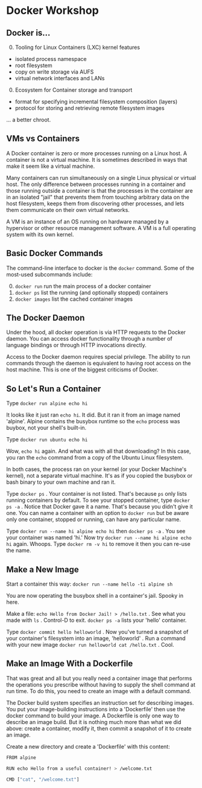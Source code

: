 # Docker Workshop

## Docker is...
0. Tooling for Linux Containers (LXC) kernel features
 * isolated process namespace
 * root filesystem
 * copy on write storage via AUFS
 * virtual network interfaces and LANs
0. Ecosystem for Container storage and transport
 * format for specifying incremental filesystem composition (layers)
 * protocol for storing and retrieving remote filesystem images

... a better chroot.


## VMs vs Containers

A Docker container is zero or more processes running on a Linux host.  A
container is not a virtual machine. It is sometimes described in ways that
make it seem like a virtual machine.

Many containers can run simultaneously on a single Linux physical or virtual
host. The only difference between processes running in a container and
those running outside a container is that the processes in the container are
in an isolated "jail" that prevents them from touching arbitrary data on
the host filesystem, keeps them from discovering other processes, and lets
them communicate on their own virtual networks.

A VM is an instance of an OS running on hardware managed by a hypervisor or
other resource management software. A VM is a full operating system with
its own kernel.


## Basic Docker Commands

The command-line interface to docker is the ```docker``` command. Some of the
most-used subcommands include:

0. ```docker run``` run the main process of a docker container
0. ```docker ps``` list the running (and optionally stopped) containers
0. ```docker images``` list the cached container images

## The Docker Daemon

Under the hood, all docker operation is via HTTP requests to the Docker
daemon.  You can access docker functionality through a number of language
bindings or through HTTP invocations directly.

Access to the Docker daemon requires special privilege. The ability to run
commands through the daemon is equivalent to having root access on the
host machine. This is one of the biggest criticisms of Docker.

## So Let's Run a Container

Type ```docker run alpine echo hi```

It looks like it just ran ```echo hi```.  It did. But it ran it from an
image named 'alpine'. Alpine contains the busybox runtime so the ```echo```
process was buybox, not your shell's built-in.

Type ```docker run ubuntu echo hi```

Wow, ```echo hi``` again.  And what was with all that downloading? In this
case, you ran the ```echo``` command from a copy of the Ubuntu Linux filesystem.

In both cases, the process ran on your kernel (or your Docker Machine's kernel),
not a separate virtual machine. It's as if you copied the busybox or bash
binary to your own machine and ran it.

Type ```docker ps``` . Your container is not listed. That's because ```ps```
only lists running containers by default. To see your stopped container,
type ```docker ps -a``` .  Notice that Docker gave it a name. That's because
you didn't give it one.  You can name a container with an option
to  ```docker run``` but be aware only one container, stopped or running,
can have any particular name.

Type ```docker run --name hi alpine echo hi``` then ```docker ps -a``` . You
see your container was named 'hi.' Now
try ```docker run --name hi alpine echo hi``` again. Whoops.
Type ```docker rm -v hi``` to remove it then you can re-use the name.

## Make a New Image

Start a container this way: ```docker run --name hello -ti alpine sh```

You are now operating the busybox shell in a container's jail. Spooky in
here.

Make a file: ```echo Hello from Docker Jail! > /hello.txt``` . See what you
made with ```ls``` . Control-D to
exit. ```docker ps -a``` lists your 'hello' container.

Type ```docker commit hello helloworld``` . Now you've turned a snapshot
of your container's filesystem into an image, 'helloworld' . Run a command
with your new image ```docker run helloworld cat /hello.txt``` . Cool.

## Make an Image With a Dockerfile

That was great and all but you really need a container image that performs
the operations you prescribe without having to supply the shell command
at run time.  To do this, you need to create an image with a default command.

The Docker build system specifies an instruction set for describing images.
You put your image-building instructions into a 'Dockerfile' then use the
docker command to build your image. A Dockerfile is only one way to
describe an image build. But it is nothing much more than what we did above:
create a container, modify it, then commit a snapshot of it to create an
image.

Create a new directory and create a 'Dockerfile' with this content:
```sh
FROM alpine

RUN echo Hello from a useful container! > /welcome.txt

CMD ["cat", "/welcome.txt"]
```
